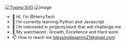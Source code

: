 [![Typing SVG](https://readme-typing-svg.demolab.com/?lines=Hi+there,;+I+am+a+lady+in+Tech;See+more+of+me+down)](https://git.io/typing-svg)
![image](https://user-images.githubusercontent.com/127152563/234346445-89bc5d79-c20e-462b-af25-d68177c12876.png)
- 👋 Hi, I’m @HerryTech
- 🌱 I’m currently learning Python and Javascript
- 👀 I’m interested in projects/work that will challenge me
- 💞️ My watchword : Growth, Excellence and Hard work
- 📫 How to reach me blessingilesanmi21@gmail.com

<!---
HerryTech/HerryTech is a ✨ special ✨ repository because its `README.md` (this file) appears on your GitHub profile.
You can click the Preview link to take a look at your changes.
--->

